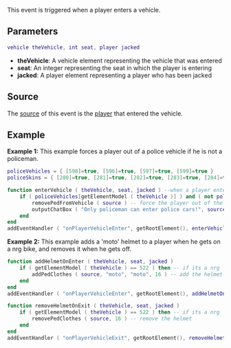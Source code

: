 This event is triggered when a player enters a vehicle.

Parameters
----------

``` lua
vehicle theVehicle, int seat, player jacked
```

-   **theVehicle**: A vehicle element representing the vehicle that was entered
-   **seat**: An integer representing the seat in which the player is entering
-   **jacked**: A player element representing a player who has been jacked

Source
------

The [source](/docs/event_system#Event_source.md "wikilink") of this event is the [player](/player.md "wikilink") that entered the vehicle.

Example
-------

**Example 1:** This example forces a player out of a police vehicle if he is not a policeman.

``` lua
policeVehicles = { [598]=true, [596]=true, [597]=true, [599]=true }
policeSkins = { [280]=true, [281]=true, [282]=true, [283]=true, [284]=true, [285]=true, [286]=true }

function enterVehicle ( theVehicle, seat, jacked ) --when a player enters a vehicle
    if ( policeVehicles[getElementModel ( theVehicle )] ) and ( not policeSkins[getElementModel ( source )] ) then -- if the vehicle is one of 4 police cars, and the skin is not a police skin
        removePedFromVehicle ( source ) -- force the player out of the vehicle
        outputChatBox ( "Only policeman can enter police cars!", source ) -- and tell the player why
    end
end
addEventHandler ( "onPlayerVehicleEnter", getRootElement(), enterVehicle ) -- add an event handler for onPlayerVehicleEnter
```

**Example 2:** This example adds a 'moto' helmet to a player when he gets on a nrg bike, and removes it when he gets off.

``` lua
function addHelmetOnEnter ( theVehicle, seat, jacked )
    if ( getElementModel ( theVehicle ) == 522 ) then -- if its a nrg
        addPedClothes ( source, "moto", "moto", 16 ) -- add the helmet
    end
end
addEventHandler ( "onPlayerVehicleEnter", getRootElement(), addHelmetOnEnter )

function removeHelmetOnExit ( theVehicle, seat, jacked )
    if ( getElementModel ( theVehicle ) == 522 ) then -- if its a nrg
        removePedClothes ( source, 16 ) -- remove the helmet
    end
end
addEventHandler ( "onPlayerVehicleExit", getRootElement(), removeHelmetOnExit )
```

